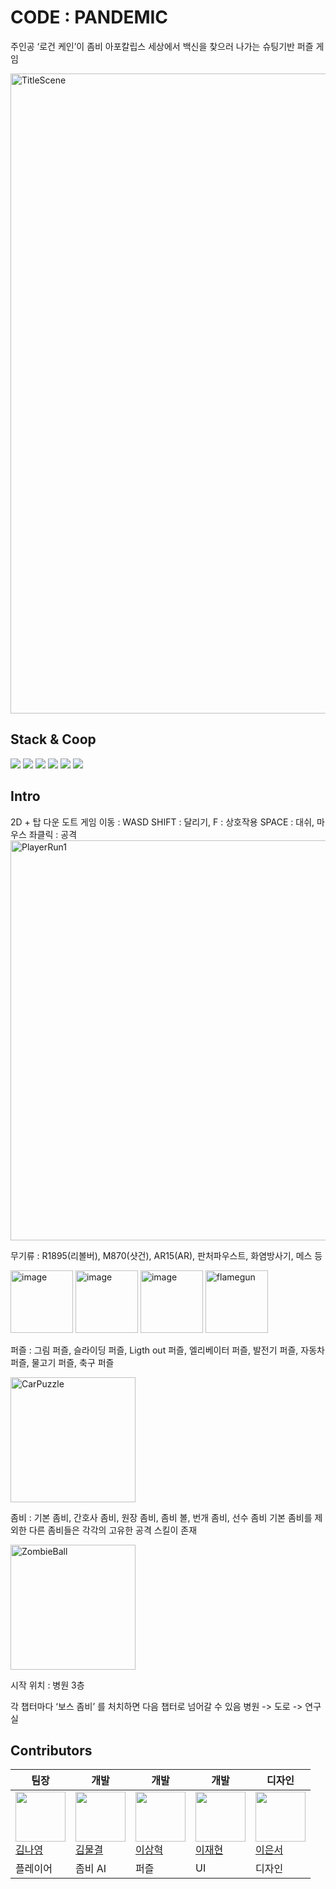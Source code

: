 # CODE : PANDEMIC

주인공 ‘로건 케인’이 좀비 아포칼립스 세상에서 백신을 찾으러 나가는 슈팅기반 퍼즐 게임

<img width="1536" height="1024" alt="TitleScene" src="https://github.com/user-attachments/assets/56bbc092-8054-4f5e-a5e2-7faf13a35ce6" />

## Stack & Coop
<img src="https://img.shields.io/badge/Unity-000000?style=for-the-badge&logo=Unity&logoColor=white"/> <img src="https://img.shields.io/badge/C Sharp-239120?style=for-the-badge&logo=csharp&logoColor=white"/>
<img src="https://img.shields.io/badge/Github-181717?style=for-the-badge&logo=Github&logoColor=white"/>
<img src="https://img.shields.io/badge/Discord-5865F2?style=for-the-badge&logo=Discord&logoColor=white"/>
<img src="https://img.shields.io/badge/Notion-000000?style=for-the-badge&logo=Notion&logoColor=white"/>
<img src="https://img.shields.io/badge/Aseprite-7D929E?style=for-the-badge&logo=aseprite&logoColor=white"/>

## Intro
2D + 탑 다운 도트 게임
이동 : WASD  SHIFT : 달리기, F : 상호작용  SPACE : 대쉬, 마우스 좌클릭 : 공격
<img width="1847" height="640" alt="PlayerRun1" src="https://github.com/user-attachments/assets/d4e80354-bc50-482d-bf21-295d690faed1" />

무기류 : R1895(리볼버),  M870(샷건), AR15(AR), 판처파우스트, 화염방사기, 메스 등

<img width="100" height="100" alt="image" src="https://github.com/user-attachments/assets/7f687cb3-9a86-4773-bf8e-e3f50c12d29b" />
<img width="100" height="100" alt="image" src="https://github.com/user-attachments/assets/e74a1547-dc14-4168-9ec7-d24334cd5ee1" />
<img width="100" height="100" alt="image" src="https://github.com/user-attachments/assets/9173e486-821a-4fd9-92a6-d73210d667b9" />
<img width="100" height="100" alt="flamegun" src="https://github.com/user-attachments/assets/8099c151-1b3f-4ff7-b5e0-4e5908c9b483" />


퍼즐 : 그림 퍼즐, 슬라이딩 퍼즐, Ligth out 퍼즐, 엘리베이터 퍼즐, 발전기 퍼즐, 자동차 퍼즐, 물고기 퍼즐, 축구 퍼즐

<img width="200" height="200" alt="CarPuzzle" src="https://github.com/user-attachments/assets/87f4fe87-8b44-4b5d-82c5-543ad7fffeaa" />


좀비 : 기본 좀비, 간호사 좀비, 원장  좀비, 좀비 볼, 번개 좀비, 선수 좀비
기본 좀비를 제외한 다른 좀비들은  각각의 고유한 공격 스킬이 존재

<img width="200" height="200" alt="ZombieBall" src="https://github.com/user-attachments/assets/f0eccc4f-8ced-4a4b-8276-6961d67e4d85" />

시작 위치  :  병원 3층

각 챕터마다 ‘보스 좀비’ 를 처치하면 다음 챕터로 넘어갈 수 있음
병원 -> 도로 -> 연구실

## Contributors

| 팀장 | 개발 | 개발 | 개발 | 디자인 |
|--------|--------|--------|--------|--------|
|<img src="https://story.agar.kr/files/skins/UaV.webp" width="80"/> <br> [김나영](https://github.com/doranayoung) | <img src="https://avatars.githubusercontent.com/u/194900067?v=4" width="80"/> <br> [김물결](https://github.com/wave1009) | <img src="https://avatars.githubusercontent.com/u/140476089?v=4" width="80"/> <br> [이상혁](https://github.com/KaneBigNose) | <img src="https://avatars.githubusercontent.com/u/153084573?v=4" width="80"/> <br> [이재현](https://github.com/hallow0312) | <img src="https://avatars.githubusercontent.com/u/202603803?v=4" width="80"/> <br> [이은서](https://github.com/eunseo7878) |
| 플레이어 | 좀비 AI |  퍼즐  |   UI  | 디자인 | 
